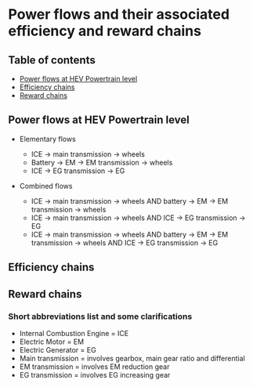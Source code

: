 # Power flows and their associated efficiency and reward chains

## Table of contents
* [Power flows at HEV Powertrain level](#power-flows)
* [Efficiency chains](#efficiency-chain)
* [Reward chains](#reward-chains)

## Power flows at HEV Powertrain level
* Elementary flows
    * ICE -> main transmission -> wheels
    * Battery -> EM -> EM transmission -> wheels
    * ICE -> EG transmission -> EG

* Combined flows
    * ICE -> main transmission -> wheels AND battery -> EM -> EM transmission -> wheels
    * ICE -> main transmission -> wheels AND ICE -> EG transmission -> EG
    * ICE -> main transmission -> wheels AND battery -> EM -> EM transmission -> wheels AND ICE -> EG transmission -> EG

## Efficiency chains

## Reward chains

### Short abbreviations list and some clarifications
* Internal Combustion Engine = ICE
* Electric Motor = EM
* Electric Generator = EG
* Main transmission = involves gearbox, main gear ratio and differential
* EM transmission = involves EM reduction gear
* EG transmission = involves EG increasing gear
